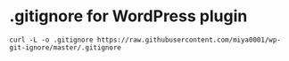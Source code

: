# .gitignore for WordPress plugin

```
curl -L -o .gitignore https://raw.githubusercontent.com/miya0001/wp-git-ignore/master/.gitignore
```
